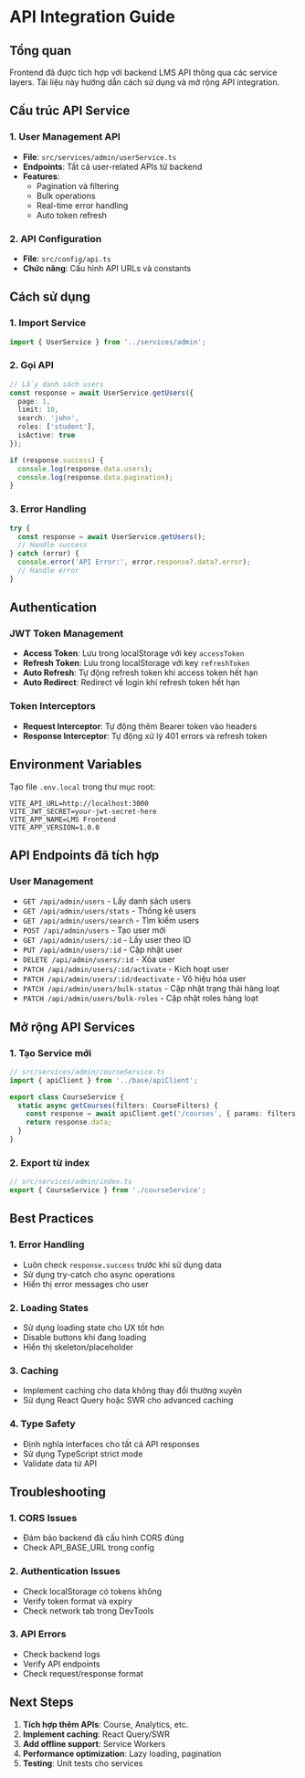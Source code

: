 # API Integration Guide

## Tổng quan

Frontend đã được tích hợp với backend LMS API thông qua các service layers. Tài liệu này hướng dẫn cách sử dụng và mở rộng API integration.

## Cấu trúc API Service

### 1. User Management API
- **File**: `src/services/admin/userService.ts`
- **Endpoints**: Tất cả user-related APIs từ backend
- **Features**:
  - Pagination và filtering
  - Bulk operations
  - Real-time error handling
  - Auto token refresh

### 2. API Configuration
- **File**: `src/config/api.ts`
- **Chức năng**: Cấu hình API URLs và constants

## Cách sử dụng

### 1. Import Service
```typescript
import { UserService } from '../services/admin';
```

### 2. Gọi API
```typescript
// Lấy danh sách users
const response = await UserService.getUsers({
  page: 1,
  limit: 10,
  search: 'john',
  roles: ['student'],
  isActive: true
});

if (response.success) {
  console.log(response.data.users);
  console.log(response.data.pagination);
}
```

### 3. Error Handling
```typescript
try {
  const response = await UserService.getUsers();
  // Handle success
} catch (error) {
  console.error('API Error:', error.response?.data?.error);
  // Handle error
}
```

## Authentication

### JWT Token Management
- **Access Token**: Lưu trong localStorage với key `accessToken`
- **Refresh Token**: Lưu trong localStorage với key `refreshToken`
- **Auto Refresh**: Tự động refresh token khi access token hết hạn
- **Auto Redirect**: Redirect về login khi refresh token hết hạn

### Token Interceptors
- **Request Interceptor**: Tự động thêm Bearer token vào headers
- **Response Interceptor**: Tự động xử lý 401 errors và refresh token

## Environment Variables

Tạo file `.env.local` trong thư mục root:

```env
VITE_API_URL=http://localhost:3000
VITE_JWT_SECRET=your-jwt-secret-here
VITE_APP_NAME=LMS Frontend
VITE_APP_VERSION=1.0.0
```

## API Endpoints đã tích hợp

### User Management
- `GET /api/admin/users` - Lấy danh sách users
- `GET /api/admin/users/stats` - Thống kê users
- `GET /api/admin/users/search` - Tìm kiếm users
- `POST /api/admin/users` - Tạo user mới
- `GET /api/admin/users/:id` - Lấy user theo ID
- `PUT /api/admin/users/:id` - Cập nhật user
- `DELETE /api/admin/users/:id` - Xóa user
- `PATCH /api/admin/users/:id/activate` - Kích hoạt user
- `PATCH /api/admin/users/:id/deactivate` - Vô hiệu hóa user
- `PATCH /api/admin/users/bulk-status` - Cập nhật trạng thái hàng loạt
- `PATCH /api/admin/users/bulk-roles` - Cập nhật roles hàng loạt

## Mở rộng API Services

### 1. Tạo Service mới
```typescript
// src/services/admin/courseService.ts
import { apiClient } from '../base/apiClient';

export class CourseService {
  static async getCourses(filters: CourseFilters) {
    const response = await apiClient.get('/courses', { params: filters });
    return response.data;
  }
}
```

### 2. Export từ index
```typescript
// src/services/admin/index.ts
export { CourseService } from './courseService';
```

## Best Practices

### 1. Error Handling
- Luôn check `response.success` trước khi sử dụng data
- Sử dụng try-catch cho async operations
- Hiển thị error messages cho user

### 2. Loading States
- Sử dụng loading state cho UX tốt hơn
- Disable buttons khi đang loading
- Hiển thị skeleton/placeholder

### 3. Caching
- Implement caching cho data không thay đổi thường xuyên
- Sử dụng React Query hoặc SWR cho advanced caching

### 4. Type Safety
- Định nghĩa interfaces cho tất cả API responses
- Sử dụng TypeScript strict mode
- Validate data từ API

## Troubleshooting

### 1. CORS Issues
- Đảm bảo backend đã cấu hình CORS đúng
- Check API_BASE_URL trong config

### 2. Authentication Issues
- Check localStorage có tokens không
- Verify token format và expiry
- Check network tab trong DevTools

### 3. API Errors
- Check backend logs
- Verify API endpoints
- Check request/response format

## Next Steps

1. **Tích hợp thêm APIs**: Course, Analytics, etc.
2. **Implement caching**: React Query/SWR
3. **Add offline support**: Service Workers
4. **Performance optimization**: Lazy loading, pagination
5. **Testing**: Unit tests cho services
